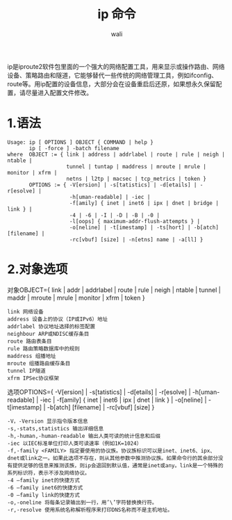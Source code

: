 ﻿---
layout: post
title: ip 命令  #标题
tagline: 
category: linux      #分类
author: wali    #作者
tag: linux     #标签
ghurl:        #github url
ghurl_zip:    #github zip下载

post_nav: false
---

ip是iproute2软件包里面的一个强大的网络配置工具，用来显示或操作路由、网络设备、策略路由和隧道，它能够替代一些传统的网络管理工具，例如ifconfig、route等。用ip配置的设备信息，大部分会在设备重启后还原，如果想永久保留配置，请尽量进入配置文件修改。

# 1.语法

```linux
Usage: ip [ OPTIONS ] OBJECT { COMMAND | help }
       ip [ -force ] -batch filename
where  OBJECT := { link | address | addrlabel | route | rule | neigh | ntable |
                   tunnel | tuntap | maddress | mroute | mrule | monitor | xfrm |
                   netns | l2tp | macsec | tcp_metrics | token }
       OPTIONS := { -V[ersion] | -s[tatistics] | -d[etails] | -r[esolve] |
                    -h[uman-readable] | -iec |
                    -f[amily] { inet | inet6 | ipx | dnet | bridge | link } |
                    -4 | -6 | -I | -D | -B | -0 |
                    -l[oops] { maximum-addr-flush-attempts } |
                    -o[neline] | -t[imestamp] | -ts[hort] | -b[atch] [filename] |
                    -rc[vbuf] [size] | -n[etns] name | -a[ll] }
```

# 2.对象选项

对象OBJECT={ link \| addr \| addrlabel \| route \| rule \| neigh \| ntable \| tunnel \| maddr \| mroute \| mrule \| monitor \| xfrm \| token }

```linux
link 网络设备
address 设备上的协议（IP或IPv6）地址
addrlabel 协议地址选择的标签配置
neighbour ARP或NDISC缓存条目
route 路由表条目
rule 路由策略数据库中的规则
maddress 组播地址
mroute 组播路由缓存条目
tunnel IP隧道
xfrm IPSec协议框架
```
 
选项OPTIONS={ -V[ersion] \| -s[tatistics] \| -d[etails] \| -r[esolve] \| -h[uman-readable] \| -iec \| -f[amily] { inet \| inet6 \| ipx \| dnet \| link } \| -o[neline] \| -t[imestamp] \| -b[atch] [filename] \| -rc[vbuf] [size] }

```linux
-V，-Version 显示指令版本信息
-s,-stats,statistics 输出详细信息
-h,-human,-human-readable 输出人类可读的统计信息和后缀
-iec 以IEC标准单位打印人类可读速率（例如1K=1024）
-f,-family <FAMILY> 指定要使用的协议族。协议族标识可以是inet、inet6、ipx、dnet或link之一。如果此选项不存在，则从其他参数中推测协议族。如果命令行的其余部分没有提供足够的信息来推测该族，则ip会退回到默认值，通常是inet或any。link是一个特殊的系列标识符，表示不涉及网络协议。
-4 –family inet的快捷方式
-6 –family inet6的快捷方式
-0 –family link的快捷方式
-o,-oneline 将每条记录输出到一行，用’\’字符替换换行符。
-r,-resolve 使用系统名称解析程序来打印DNS名称而不是主机地址。
```

	